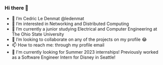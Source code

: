 ### Hi there 👋
- 👋 I’m Cedric Le Denmat @ledenmat
- 👀 I’m interested in Networking and Distributed Computing
- 🌱 I’m currently a junior studying Electrical and Computer Engineering at The Ohio State University
- 💞️ I’m looking to collaborate on any of the projects on my profile 😂
- 📫 How to reach me: through my profile email
- 💼 I'm currently looking for Summer 2023 internships! Previously worked as a Software Engineer Intern for Disney in Seattle!

<!--
**ledenmat/ledenmat** is a ✨ _special_ ✨ repository because its `README.md` (this file) appears on your GitHub profile.

Here are some ideas to get you started:

- 🔭 I’m currently working on ...
- 🌱 I’m currently learning ...
- 👯 I’m looking to collaborate on ...
- 🤔 I’m looking for help with ...
- 💬 Ask me about ...
- 📫 How to reach me: ...
- 😄 Pronouns: ...
- ⚡ Fun fact: ...
-->
